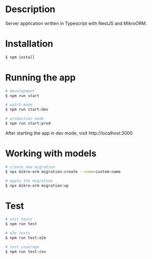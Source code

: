 # Description

Server application written in Typescript with NestJS and MikroORM.

# Installation

```bash
$ npm install
```

# Running the app

```bash
# development
$ npm run start

# watch mode
$ npm run start:dev

# production mode
$ npm run start:prod
```

After starting the app in dev mode, visit http://localhost:3000

# Working with models

```bash
# create new migration
$ npx mikro-orm migration:create --name=custom-name

# apply the migration
$ npx mikro-orm migration:up
```

# Test

```bash
# unit tests
$ npm run test

# e2e tests
$ npm run test:e2e

# test coverage
$ npm run test:cov
```
